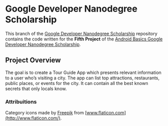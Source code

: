 # Google Developer Nanodegree Scholarship

This branch of the [Google Developer Nanodegree Scholarship](https://github.com/EnduranceCode/GoogleDeveloperNanodegreeScholarship/tree/master) repository contains the code written for the **Fifth Project** of the [Android Basics Google Developer Nanodegree Scholarship](https://sites.google.com/knowlabs.com/gdnd2017).

## Project Overview

The goal is to create a Tour Guide App which presents relevant information to a user who’s visiting a city. The app can list top attractions, restaurants, public places, or events for the city. It can contain all the best known secrets that only locals know.

### Attribuitions

Category icons made by [Freepik](http://www.freepik.com) from [www.flaticon.com](http://www.flaticon.com/).